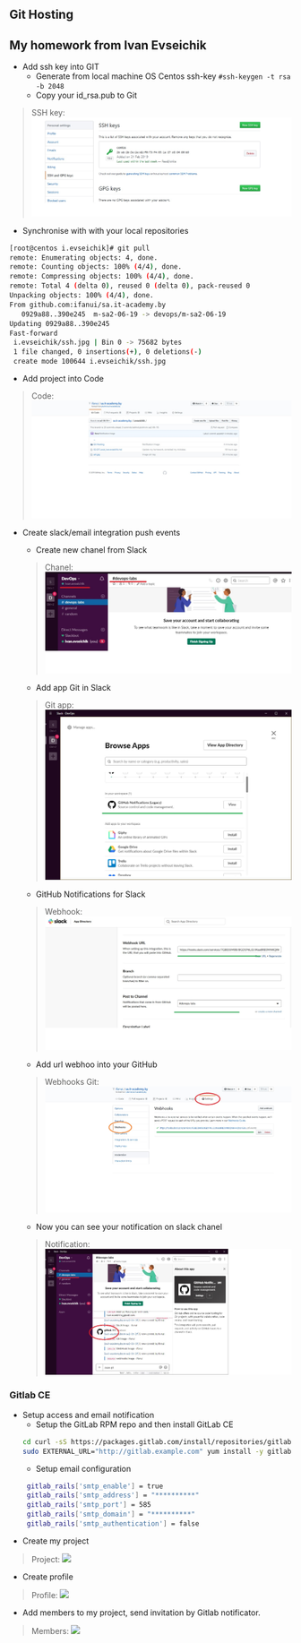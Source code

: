 Git Hosting
----------
## My homework from Ivan Evseichik

- Add ssh key into GIT
	- Generate from local machine OS Centos ssh-key ```#ssh-keygen -t rsa -b 2048```
	- Copy your id_rsa.pub to Git
> SSH key:
![](https://github.com/ifanui/sa.it-academy.by/blob/m-sa2-06-19/Ivan_Evseichik/Git_Hosting/Images/ssh.jpg)

- Synchronise with with your local repositories
``` bash
[root@centos i.evseichik]# git pull
remote: Enumerating objects: 4, done.
remote: Counting objects: 100% (4/4), done.
remote: Compressing objects: 100% (4/4), done.
remote: Total 4 (delta 0), reused 0 (delta 0), pack-reused 0
Unpacking objects: 100% (4/4), done.
From github.com:ifanui/sa.it-academy.by
   0929a88..390e245  m-sa2-06-19 -> devops/m-sa2-06-19
Updating 0929a88..390e245
Fast-forward
 i.evseichik/ssh.jpg | Bin 0 -> 75682 bytes
 1 file changed, 0 insertions(+), 0 deletions(-)
 create mode 100644 i.evseichik/ssh.jpg
```

- Add project into Code
> Code:
![](https://github.com/ifanui/sa.it-academy.by/blob/m-sa2-06-19/Ivan_Evseichik/Git_Hosting/Images/code.jpg)

- Create slack/email integration push events
	- Create new chanel from Slack
	> Chanel:
	![](https://github.com/ifanui/sa.it-academy.by/blob/m-sa2-06-19/Ivan_Evseichik/Git_Hosting/Images/slack.jpg)
    
	- Add app Git in Slack
	> Git app:
	![](https://github.com/ifanui/sa.it-academy.by/blob/m-sa2-06-19/Ivan_Evseichik/Git_Hosting/Images/Git.jpg)
    
    - GitHub Notifications for Slack
    > Webhook:
    ![](https://github.com/ifanui/sa.it-academy.by/blob/m-sa2-06-19/Ivan_Evseichik/Git_Hosting/Images/WebHook.jpg)
    
    - Add url webhoo into your GitHub
    > Webhooks Git:
    ![](https://github.com/ifanui/sa.it-academy.by/blob/m-sa2-06-19/Ivan_Evseichik/Git_Hosting/Images/webhooks.jpg)
    
    - Now you can see your notification on slack chanel
    > Notification:
    ![](https://github.com/ifanui/sa.it-academy.by/blob/m-sa2-06-19/Ivan_Evseichik/Git_Hosting/Images/notification.jpg)
    
### Gitlab CE

- Setup access and email notification
  - Setup the GitLab RPM repo and then install GitLab CE
  ``` bash
  cd curl -sS https://packages.gitlab.com/install/repositories/gitlab/gitlab-ce/script.rpm.sh | sudo bash
  sudo EXTERNAL_URL="http://gitlab.example.com" yum install -y gitlab-ce
  ```
  - Setup email configuration
  ``` bash
   gitlab_rails['smtp_enable'] = true
   gitlab_rails['smtp_address'] = "**********"
   gitlab_rails['smtp_port'] = 585
   gitlab_rails['smtp_domain'] = "**********"
   gitlab_rails['smtp_authentication'] = false
  ````
- Create my project
> Project:
![](https://github.com/ifanui/sa.it-academy.by/blob/m-sa2-06-19/Ivan_Evseichik/Git_Hosting/Images/project2.jpg)
- Create profile
> Profile:
![](https://github.com/ifanui/sa.it-academy.by/blob/m-sa2-06-19/Ivan_Evseichik/Git_Hosting/Images/profile.jpg)
- Add members to my project, send  invitation by Gitlab notificator.
> Members:
![](https://github.com/ifanui/sa.it-academy.by/blob/m-sa2-06-19/Ivan_Evseichik/Git_Hosting/Images/members.jpg)
  
